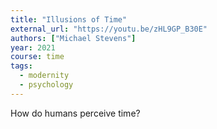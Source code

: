 ```yaml
---
title: "Illusions of Time"
external_url: "https://youtu.be/zHL9GP_B30E"
authors: ["Michael Stevens"]
year: 2021
course: time
tags:
  - modernity
  - psychology
---
```


How do humans perceive time?
